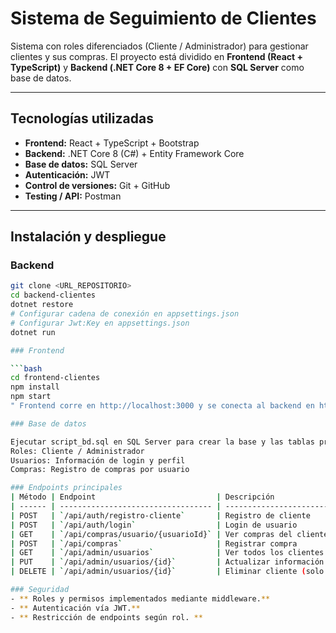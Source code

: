 # Sistema de Seguimiento de Clientes

Sistema con roles diferenciados (Cliente / Administrador) para gestionar clientes y sus compras. 
El proyecto está dividido en **Frontend (React + TypeScript)** y **Backend (.NET Core 8 + EF Core)** con **SQL Server** como base de datos.

---

## Tecnologías utilizadas

- **Frontend:** React + TypeScript + Bootstrap
- **Backend:** .NET Core 8 (C#) + Entity Framework Core
- **Base de datos:** SQL Server
- **Autenticación:** JWT
- **Control de versiones:** Git + GitHub
- **Testing / API:** Postman

---

## Instalación y despliegue

### Backend

```bash
git clone <URL_REPOSITORIO>
cd backend-clientes
dotnet restore
# Configurar cadena de conexión en appsettings.json
# Configurar Jwt:Key en appsettings.json
dotnet run

### Frontend

```bash
cd frontend-clientes
npm install
npm start
" Frontend corre en http://localhost:3000 y se conecta al backend en http://localhost:5177."

### Base de datos

Ejecutar script_bd.sql en SQL Server para crear la base y las tablas principales:
Roles: Cliente / Administrador
Usuarios: Información de login y perfil
Compras: Registro de compras por usuario

### Endpoints principales
| Método | Endpoint                           | Descripción                         |
| ------ | ---------------------------------- | ----------------------------------- |
| POST   | `/api/auth/registro-cliente`       | Registro de cliente                 |
| POST   | `/api/auth/login`                  | Login de usuario                    |
| GET    | `/api/compras/usuario/{usuarioId}` | Ver compras del cliente             |
| POST   | `/api/compras`                     | Registrar compra                    |
| GET    | `/api/admin/usuarios`              | Ver todos los clientes (solo admin) |
| PUT    | `/api/admin/usuarios/{id}`         | Actualizar información del usuario  |
| DELETE | `/api/admin/usuarios/{id}`         | Eliminar cliente (solo admin)       |

### Seguridad
- ** Roles y permisos implementados mediante middleware.**
- ** Autenticación vía JWT.**
- ** Restricción de endpoints según rol. **

